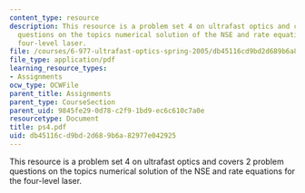 ```yaml
---
content_type: resource
description: This resource is a problem set 4 on ultrafast optics and covers 2 problem
  questions on the topics numerical solution of the NSE and rate equations for the
  four-level laser.
file: /courses/6-977-ultrafast-optics-spring-2005/db45116cd9bd2d689b6a82977e042925_ps4.pdf
file_type: application/pdf
learning_resource_types:
- Assignments
ocw_type: OCWFile
parent_title: Assignments
parent_type: CourseSection
parent_uid: 9845fe29-0d78-c2f9-1bd9-ec6c610c7a0e
resourcetype: Document
title: ps4.pdf
uid: db45116c-d9bd-2d68-9b6a-82977e042925
---
```

This resource is a problem set 4 on ultrafast optics and covers 2 problem questions on the topics numerical solution of the NSE and rate equations for the four-level laser.

